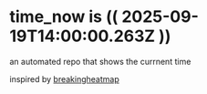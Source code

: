 # time_now is (( 2025-09-19T14:00:00.263Z ))

an automated repo that shows the currnent time

inspired by [breakingheatmap](https://github.com/breakingheatmap/breakingheatmap)